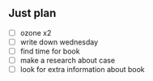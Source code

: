 ## Just plan
- [ ] ozone x2
- [ ] write down wednesday
- [ ] find time for book
- [ ] make a research about case
- [ ] look for extra information about book
